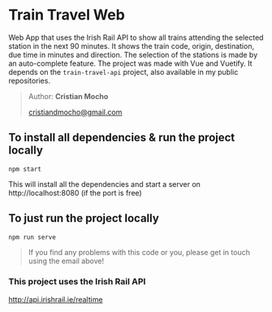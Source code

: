 # Train Travel Web

Web App that uses the Irish Rail API to show all trains attending the selected station in the next 90 minutes. It shows the train code, origin, destination, due time in minutes and direction. The selection of the stations is made by an auto-complete feature. The project was made with Vue and Vuetify. It depends on the `train-travel-api` project, also available in my public repositories.

> Author: **Cristian Mocho**
>
> cristiandmocho@gmail.com

## To install all dependencies & run the project locally

```
npm start
```

This will install all the dependencies and start a server on http://localhost:8080 (if the port is free)

## To just run the project locally

```
npm run serve
```

> If you find any problems with this code or you, please get in touch using the email above!

### This project uses the Irish Rail API

http://api.irishrail.ie/realtime
